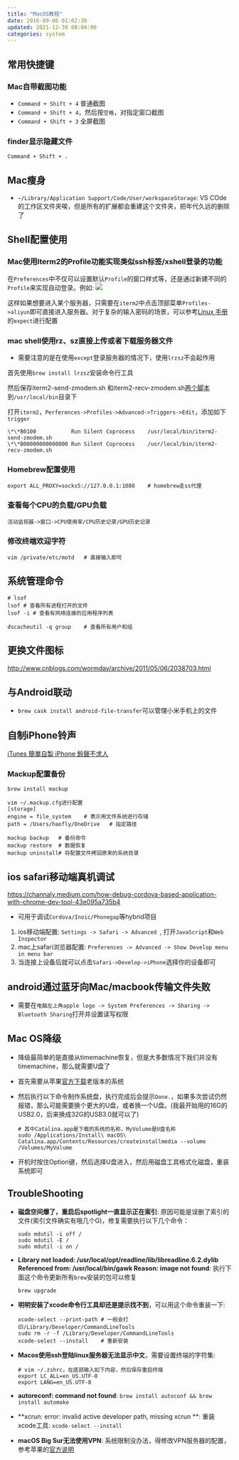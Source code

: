 ```yaml
---
title: "MacOS教程"
date: 2016-09-06 01:02:30
updated: 2021-12-30 08:04:00
categories: system
---
```

## 常用快捷键

### Mac自带截图功能

- `Command + Shift + 4` 普通截图
- `Command + Shift + 4`，然后按`空格`，对指定窗口截图
- `Command + Shift + 3` 全屏截图

### finder显示隐藏文件

`Command + Shift + .`

## Mac瘦身

- `~/Library/Application Support/Code/User/workspaceStorage`: VS COde的工作区文件夹唉，但是所有的扩展都会重建这个文件夹，把年代久远的删除了

## Shell配置使用

### Mac使用Iterm2的Profile功能实现类似ssh标签/xshell登录的功能

在`Preferences`中不仅可以设置默认`Profile`的窗口样式等，还是通过新建不同的`Profile`来实现自动登录。例如: ![](https://haofly.net/uploads/macos_01.png)

这样如果想要进入某个服务器，只需要在`iterm2`中点击顶部菜单`Profiles->aliyun`即可直接进入服务器。对于复杂的输入密码的场景，可以参考[Linux 手册](https://haofly.net/linux)的`expect`进行配置

### mac shell使用rz、sz直接上传或者下载服务器文件

- 需要注意的是在使用`except`登录服务器的情况下，使用`lrzsz`不会起作用

首先使用`brew install lrzsz`安装命令行工具

然后保存iterm2-send-zmodem.sh 和iterm2-recv-zmodem.sh[两个脚本](https://github.com/aikuyun/iterm2-zmodem)到`/usr/local/bin`目录下

打开`iterm2`，`Perferences->Profiles->Advanced->Triggers->Edit`，添加如下`trigger`

```shell
\*\*B0100			Run Silent Coprocess	/usr/local/bin/iterm2-send-zmodem.sh
\*\*B00000000000000	Run Silent Coprocess	/usr/local/bin/iterm2-recv-zmodem.sh
```

### Homebrew配置使用

```shell
export ALL_PROXY=socks5://127.0.0.1:1080	# homebrew走ss代理
```

### 查看每个CPU的负载/GPU负载

`活动监视器->窗口->CPU使用率/CPU历史记录/GPU历史记录`

### 修改终端欢迎字符

```shell
vim /private/etc/motd	# 直接输入即可
```

## 系统管理命令

```shell
# lsof
lsof # 查看所有进程打开的文件
lsof -i # 查看有网络连接的应用程序列表

dscacheutil -q group	# 查看所有用户和组
```

## 更换文件图标

http://www.cnblogs.com/wormday/archive/2011/05/06/2038703.html

## 与Android联动

- `brew cask install android-file-transfer`可以管理小米手机上的文件

## 自制iPhone铃声

[iTunes 簡單自製 iPhone 鈴聲不求人](http://applefans.today/blog/1266100502)

### Mackup配置备份

```shell
brew install mackup

vim ~/.mackup.cfg进行配置
[storage]
engine = file_system	# 表示用文件系统进行存储
path = /Users/haofly/OneDrive	# 指定路径

mackup backup	# 备份命令
mackup restore	# 数据恢复
mackup uninstall# 将配置文件拷回原来的系统目录
```

## ios safari移动端真机调试

https://channaly.medium.com/how-debug-cordova-based-application-with-chrome-dev-tool-43e095a735b4

- 可用于调试`Cordova/Inoic/Phonegap`等hybrid项目

1. ios移动端配置: `Settings -> Safari -> Advanced `, 打开`JavaScript`和`Web Inspector`
2. mac上safari浏览器配置: `Preferences -> Advanced -> Show Develop menu in menu bar`
3. 当连接上设备后就可以点击`Safari->Develop->iPhone`选择你的设备即可

## android通过蓝牙向Mac/macbook传输文件失败

- 需要在`电脑左上角apple logo -> System Preferences -> Sharing -> Bluetooth Sharing`打开并设置读写权限

## Mac OS降级

- 降级最简单的是直接从timemachine恢复，但是大多数情况下我们并没有timemachine，那么就需要U盘了

- 首先需要从苹果[官方下载](https://support.apple.com/en-us/HT211683)老版本的系统

- 然后执行以下命令制作系统盘，执行完成后会提示`Done.`，如果多次尝试仍然报错，那么可能需要换个更大的U盘，或者换一个U盘。(我最开始用的16G的USB2.0，后来换成32G的USB3.0就可以了)

  ```shell
  # 其中Catalina.app是下载的系统的名称，MyVolume是U盘名称
  sudo /Applications/Install\ macOS\ Catalina.app/Contents/Resources/createinstallmedia --volume /Volumes/MyVolume
  ```

- 开机时按住Option键，然后选择U盘进入，然后用磁盘工具格式化磁盘，重装系统即可

## TroubleShooting

- **磁盘空间爆了，重启后spotlight一直显示正在索引**: 原因可能是误删了索引的文件(索引文件确实有哦几个G)，修复需要执行以下几个命令：

   ```shell
   sudo mdutil -i off /
   sudo mdutil -E /
   sudo mdutil -i on /
   ```

- **Library not loaded: /usr/local/opt/readline/lib/libreadline.6.2.dylib Referenced from: /usr/local/bin/gawk Reason: image not found**: 执行下面这个命令更新所有`brew`安装的包可以修复

  ```shell
  brew upgrade
  ```
  
- **明明安装了xcode命令行工具却还是提示找不到**，可以用这个命令重装一下: 

  ```shell
  xcode-select --print-path	# 一般会打印/Library/Developer/CommandLineTools
  sudo rm -r -f /Library/Developer/CommandLineTools
  xcode-select --install	# 重新安装
  ```

- **Macos使用ssh登陆linux服务器无法显示中文**，需要设置终端的字符集:

   ```shell
   # vim ~/.zshrc，在底部输入如下内容，然后保存重启终端
   export LC_ALL=en_US.UTF-8  
   export LANG=en_US.UTF-8
   ```

- **autoreconf: command not found**: `brew install autoconf && brew install automake`

- **xcrun: error: invalid active developer path, missing xcrun **: 重装xcode工具: `xcode-select --install`

- **macOS Big Sur无法使用VPN**: 系统限制没办法，得修改VPN服务器的配置，参考苹果的[官方说明](https://support.apple.com/zh-cn/HT211840)
